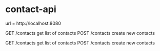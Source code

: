 # contact-api

url = http://localhost:8080

GET /contacts get list of contacts
POST /contacts create new contacts

GET /contacts get list of contacts
POST /contacts create new contacts
